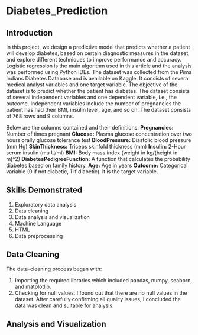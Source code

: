 # Diabetes_Prediction

## Introduction 

In this project, we design a predictive model that predicts whether a patient will develop diabetes, based on certain diagnostic measures in the dataset, and explore different techniques to improve performance and accuracy. Logistic regression is the main algorithm used in this article and the analysis was
performed using Python IDEs. The dataset was collected from the Pima Indians Diabetes Database and is available on Kaggle. It consists of several medical analyst variables and one target variable. The objective of the dataset is to predict whether the patient has diabetes. The dataset consists  of several  independent  variables   and  one  dependent  variable,  i.e.,  the  outcome. Independent variables include the number of pregnancies the patient  has  had their BMI, insulin level, age, and so on. The dataset consists of 768 rows and 9 columns. 

Below are the columns contained and their definitions:
**Pregnancies:** Number of times pregnant
**Glucose:** Plasma glucose concentration  over two hours orally glucose tolerance test
**BloodPressure:** Diastolic blood pressure (mm Hg)
**SkinThickness:** Triceps skinfold thickness (mm)
**Insulin:** 2-Hour serum insulin (mu U/ml)
**BMI:** Body mass index (weight in kg/(height in m)^2)
**DiabetesPedigreeFunction:** A function that calculates the probability diabetes based on family history.
**Age:** Age in years
**Outcome:** Categorical variable (0 if not diabetic, 1 if diabetic). it is the target variable.

## Skills Demonstrated
1. Exploratory data analysis
2. Data cleaning
3. Data analysis and visualization
4. Machine Language
5. HTML
6. Data preprocessing


## Data Cleaning
The data-cleaning process began with:
1. Importing the required libraries which included pandas, numpy, seaborn, and matplotlib.
2. Checking for null values. I found out that there are no null values in the dataset.
   After carefully confirming all quality issues, I concluded the data was clean and suitable for analysis.


## Analysis and Visualization

